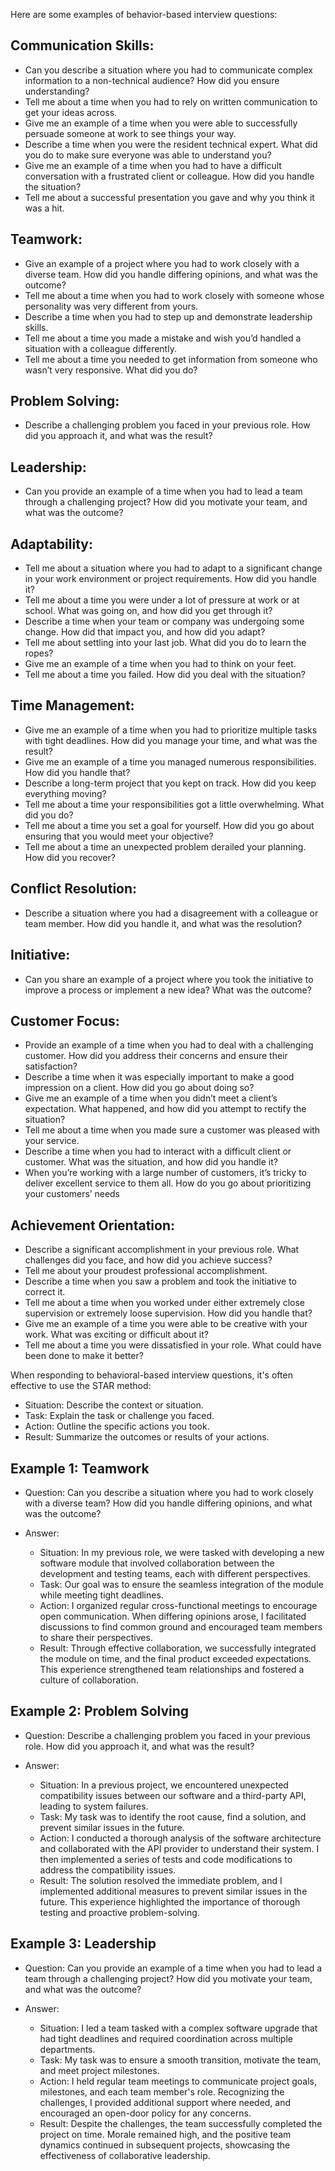 Here are some examples of behavior-based interview questions:

## Communication Skills:
- Can you describe a situation where you had to communicate complex information to a non-technical audience? How did you ensure understanding?
- Tell me about a time when you had to rely on written communication to get your ideas across.
- Give me an example of a time when you were able to successfully persuade someone at work to see things your way.
- Describe a time when you were the resident technical expert. What did you do to make sure everyone was able to understand you?
- Give me an example of a time when you had to have a difficult conversation with a frustrated client or colleague. How did you handle the situation?
- Tell me about a successful presentation you gave and why you think it was a hit.

## Teamwork:
- Give an example of a project where you had to work closely with a diverse team. How did you handle differing opinions, and what was the outcome?
- Tell me about a time when you had to work closely with someone whose personality was very different from yours.
- Describe a time when you had to step up and demonstrate leadership skills.
- Tell me about a time you made a mistake and wish you’d handled a situation with a colleague differently.
- Tell me about a time you needed to get information from someone who wasn’t very responsive. What did you do?

## Problem Solving:
- Describe a challenging problem you faced in your previous role. How did you approach it, and what was the result?

## Leadership:
- Can you provide an example of a time when you had to lead a team through a challenging project? How did you motivate your team, and what was the outcome?

## Adaptability:
- Tell me about a situation where you had to adapt to a significant change in your work environment or project requirements. How did you handle it?
- Tell me about a time you were under a lot of pressure at work or at school. What was going on, and how did you get through it?
- Describe a time when your team or company was undergoing some change. How did that impact you, and how did you adapt?
- Tell me about settling into your last job. What did you do to learn the ropes?
- Give me an example of a time when you had to think on your feet.
- Tell me about a time you failed. How did you deal with the situation?

## Time Management:
- Give me an example of a time when you had to prioritize multiple tasks with tight deadlines. How did you manage your time, and what was the result?
- Give me an example of a time you managed numerous responsibilities. How did you handle that?
- Describe a long-term project that you kept on track. How did you keep everything moving?
- Tell me about a time your responsibilities got a little overwhelming. What did you do?
- Tell me about a time you set a goal for yourself. How did you go about ensuring that you would meet your objective?
- Tell me about a time an unexpected problem derailed your planning. How did you recover?

## Conflict Resolution:
- Describe a situation where you had a disagreement with a colleague or team member. How did you handle it, and what was the resolution?

## Initiative:
- Can you share an example of a project where you took the initiative to improve a process or implement a new idea? What was the outcome?

## Customer Focus:
- Provide an example of a time when you had to deal with a challenging customer. How did you address their concerns and ensure their satisfaction?
- Describe a time when it was especially important to make a good impression on a client. How did you go about doing so?
- Give me an example of a time when you didn’t meet a client’s expectation. What happened, and how did you attempt to rectify the situation?
- Tell me about a time when you made sure a customer was pleased with your service.
- Describe a time when you had to interact with a difficult client or customer. What was the situation, and how did you handle it?
- When you’re working with a large number of customers, it’s tricky to deliver excellent service to them all. How do you go about prioritizing your customers’ needs

## Achievement Orientation:
- Describe a significant accomplishment in your previous role. What challenges did you face, and how did you achieve success?
- Tell me about your proudest professional accomplishment.
- Describe a time when you saw a problem and took the initiative to correct it.
- Tell me about a time when you worked under either extremely close supervision or extremely loose supervision. How did you handle that?
- Give me an example of a time you were able to be creative with your work. What was exciting or difficult about it?
- Tell me about a time you were dissatisfied in your role. What could have been done to make it better?


When responding to behavioral-based interview questions, it's often effective to use the STAR method:
- Situation: Describe the context or situation.
- Task: Explain the task or challenge you faced.
- Action: Outline the specific actions you took.
- Result: Summarize the outcomes or results of your actions.



## Example 1: Teamwork
- Question: Can you describe a situation where you had to work closely with a diverse team? How did you handle differing opinions, and what was the outcome?

- Answer:
  - Situation: In my previous role, we were tasked with developing a new software module that involved collaboration between the development and testing teams, each with different perspectives.
  - Task: Our goal was to ensure the seamless integration of the module while meeting tight deadlines.
  - Action: I organized regular cross-functional meetings to encourage open communication. When differing opinions arose, I facilitated discussions to find common ground and encouraged team members to share their perspectives.
  - Result: Through effective collaboration, we successfully integrated the module on time, and the final product exceeded expectations. This experience strengthened team relationships and fostered a culture of collaboration.

## Example 2: Problem Solving
- Question: Describe a challenging problem you faced in your previous role. How did you approach it, and what was the result?

- Answer:
  - Situation: In a previous project, we encountered unexpected compatibility issues between our software and a third-party API, leading to system failures.
  - Task: My task was to identify the root cause, find a solution, and prevent similar issues in the future.
  - Action: I conducted a thorough analysis of the software architecture and collaborated with the API provider to understand their system. I then implemented a series of tests and code modifications to address the compatibility issues.
  - Result: The solution resolved the immediate problem, and I implemented additional measures to prevent similar issues in the future. This experience highlighted the importance of thorough testing and proactive problem-solving.

## Example 3: Leadership
- Question: Can you provide an example of a time when you had to lead a team through a challenging project? How did you motivate your team, and what was the outcome?

- Answer:
  - Situation: I led a team tasked with a complex software upgrade that had tight deadlines and required coordination across multiple departments.
  - Task: My task was to ensure a smooth transition, motivate the team, and meet project milestones.
  - Action: I held regular team meetings to communicate project goals, milestones, and each team member's role. Recognizing the challenges, I provided additional support where needed, and encouraged an open-door policy for any concerns.
  - Result: Despite the challenges, the team successfully completed the project on time. Morale remained high, and the positive team dynamics continued in subsequent projects, showcasing the effectiveness of collaborative leadership.